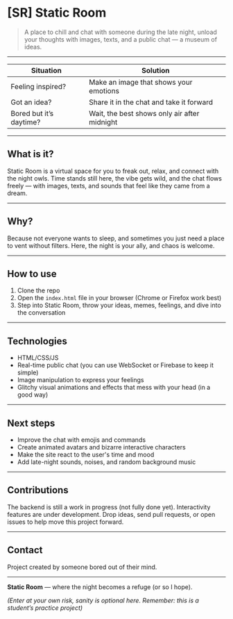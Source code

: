 # [SR] Static Room

> A place to chill and chat with someone during the late night, unload your thoughts with images, texts, and a public chat — a museum of ideas.

---

| Situation                    | Solution                                      |
|------------------------------|----------------------------------------------|
| Feeling inspired?            | Make an image that shows your emotions       |
| Got an idea?                 | Share it in the chat and take it forward     |
| Bored but it’s daytime?      | Wait, the best shows only air after midnight |

---

## What is it?

Static Room is a virtual space for you to freak out, relax, and connect with the night owls. Time stands still here, the vibe gets wild, and the chat flows freely — with images, texts, and sounds that feel like they came from a dream.

---

## Why?

Because not everyone wants to sleep, and sometimes you just need a place to vent without filters. Here, the night is your ally, and chaos is welcome.

---

## How to use

1. Clone the repo
2. Open the `index.html` file in your browser (Chrome or Firefox work best)
3. Step into Static Room, throw your ideas, memes, feelings, and dive into the conversation

---

## Technologies

- HTML/CSS/JS
- Real-time public chat (you can use WebSocket or Firebase to keep it simple)
- Image manipulation to express your feelings
- Glitchy visual animations and effects that mess with your head (in a good way)

---

## Next steps

- Improve the chat with emojis and commands
- Create animated avatars and bizarre interactive characters
- Make the site react to the user's time and mood
- Add late-night sounds, noises, and random background music

---

## Contributions

The backend is still a work in progress (not fully done yet). Interactivity features are under development. Drop ideas, send pull requests, or open issues to help move this project forward.

---

## Contact

Project created by someone bored out of their mind.

---

**Static Room** — where the night becomes a refuge (or so I hope).

*(Enter at your own risk, sanity is optional here. Remember: this is a student’s practice project)*
